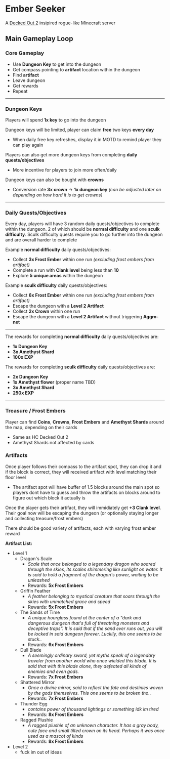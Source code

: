 # Ember Seeker

A [Decked Out 2](https://hermitcraft.fandom.com/wiki/Decked_Out_2) insipired rogue-like Minecraft server

## Main Gameplay Loop

### **__Core Gameplay__**
- Use **Dungeon Key** to get into the dungeon
- Get compass pointing to **artifact** location within the dungeon
- Find **artifact**
- Leave dungeon
- Get rewards
- Repeat

---

### **__Dungeon Keys__**

Players will spend **1x key** to go into the dungeon

Dungeon keys will be limited, player can claim **free** two keys **every day**
- When daily free key refreshes, display it in MOTD to remind player they can play again
  
Players can also get more dungeon keys from completing **daily quests/objectives**
- More incentive for players to join more often/daily

Dungeon keys can also be bought with **crowns**
- Conversion rate **3x crown** -> **1x dungeon key** _(can be adjusted later on depending on how hard it is to get crowns)_

---

### **__Daily Quests/Objectives__**

Every day, players will have 3 random daily quests/objectives to complete within the dungeon. 2 of which should be **normal difficulty** and one **sculk difficulty**. Sculk difficulty quests require you to go further into the dungeon and are overall harder to complete

Example **normal difficulty** daily quests/objectives:
- Collect **3x Frost Ember** within one run _(excluding frost embers from artifact)_
- Complete a run with **Clank level** being less than **10**
- Explore **5 unique areas** within the dungeon

Example **sculk difficulty** daily quests/objectives:
- Collect **6x Frost Ember** within one run _(excluding frost embers from artifact)_
- Escape the dungeon with a **Level 2 Artifact**
- Collect **2x Crown** within one run
- Escape the dungeon with a **Level 2 Artifact** without triggering **Aggro-net**

---

The rewards for completing **normal difficulty** daily quests/objectives are:
- **1x Dungeon Key**
- **3x Amethyst Shard**
- **100x EXP**
  
The rewards for completing **sculk difficulty** daily quests/objectives are:
- **2x Dungeon Key**
- **1x Amethyst flower** (proper name TBD)
- **3x Amethyst Shard**
- **250x EXP**

---

### **__Treasure / Frost Embers__**

Player can find **Coins**, **Crowns**, **Frost Embers** and **Amethyst Shards** around the map, depending on their cards
- Same as HC Decked Out 2
- Amethyst Shards not affected by cards

### **__Artifacts__**

Once player follows their compass to the artifact spot, they can drop it and if the block is correct, they will received artifact with level matching their floor level
- The artifact spot will have buffer of 1.5 blocks around the main spot so players dont have to guess and throw the artifacts on blocks around to figure out which block it actually is

Once the player gets their artifact, they will immidiately get **+3 Clank level**. Their goal now will be escaping the dungeon (or optionally staying longer and collecting treasure/frost embers)

There should be good variety of artifacts, each with varying frost ember reward

**__Artifact List__:**

- Level 1
  - Dragon's Scale 
    - _Scale that once belonged to a legendary dragon who soared through the skies, its scales shimmering like sunlight on water. It is said to hold a fragment of the dragon's power, waiting to be unleashed_
    - Rewards: **5x Frost Embers**
  - Griffin Feather
    - _A feather belonging to mystical creature that soars through the skies with unmatched grace and speed_
    - Rewards: **5x Frost Embers**
  - The Sands of Time
    - _A unique hourglass found at the center of a "dark and dangerous dungeon that's full of threatning monsters and deceptive traps". It is said that if the sand ever runs out, you will be locked in said dungeon forever. Luckily, this one seems to be stuck.._
    - Rewards: **6x Frost Embers**
  - Dull Blade
    - _A seemingly ordinary sword, yet myths speak of a legendary traveler from another world who once wielded this blade. It is said that with this blade alone, they defeated all kinds of enemies and even gods._
    - Rewards: **7x Frost Embers**
  - Shattered Mirror
    - _Once a divine mirror, said to reflect the fate and destinies woven by the gods themselves. This one seems to be broken tho.._
    - Rewards: **7x Frost Embers**
  - Thunder Egg
    - _contains power of thousand lightings or something idk im tired_
    - Rewards: **8x Frost Embers**
  - Ragged Plushie
    - _A ragged plushie of an unknown character. It has a gray body, cute face and small tilted crown on its head. Perhaps it was once used as a mascot of kinds_
    - Rewards: **8x Frost Embers**
- Level 2
  - fuck im out of ideas